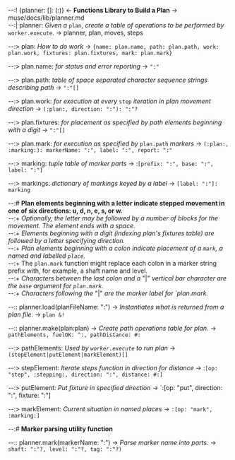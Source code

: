 --:! {planner: []: (:)} <- **Functions Library to Build a Plan** -> muse/docs/lib/planner.md    
--:| planner: _Given a_ `plan`, _create a table of operations to be performed by_ `worker.execute`. -> planner, plan, moves, steps  

--:> plan: _How to do work_ -> `{name: plan.name, path: plan.path, work: plan.work, fixtures: plan.fixtures, mark: plan.mark}`  

--:> plan.name: _for status and error reporting_  -> `":"`  

--:> plan.path: _table of space separated character sequence strings describing path_ -> `":"[]`  

--:> plan.work: _for execution at every_ `step` _iteration in plan movement direction_ -> `(:plan:, direction: ":"): ":"?`  

--:> plan.fixtures: _for placement as specified by path elements beginning with a digit_ -> `":"[]`  

--:> plan.mark: _for execution as specified by_ `plan.path` _markers_ -> `(:plan:, :marking:): markerName: ":", label: ":", report: ":"`  

--:> marking: _tuple table of marker parts_ -> :`[prefix: ":", base: ":", label: ":"]`  

--:> markings: _dictionary of markings keyed by a label_ -> `[label: ":"]: marking`  

--:# **Plan elements beginning with a letter indicate stepped movement in one of six directions: u, d, n, e, s, or w.**    
--:+ _Optionally, the letter may be followed by a number of blocks for the movement. The element ends with a space._    
--:+ _Elements beginning with a digit (indexing plan's fixtures table) are followed by a letter specifying direction._    
--:+ _Plan elements beginning with a colon indicate placement of a `mark`, a named and labelled `place`._    
--:+ The `plan.mark` function might replace each colon in a marker string prefix with, for example, a shaft name and level.     
--:+ _Characters between the last colon and a_ "|" _vertical bar character are the `base` argument for `plan.mark`._    
--:+ _Characters following the_ "|" _are the marker label for `plan.mark._  

--:: planner.load(planFileName: ":") -> _Instantiates what is returned from a plan file._ -> `plan &!`   

--:: planner.make(plan:plan) -> _Create path operations table for plan._ -> `pathElements, fuelOK: ^:, pathDistance: #:`  

--:> pathElements: _Used by `worker.execute` to run plan_ -> `(stepElement|putElement|markElement)[]`  

--:> stepElement: _Iterate steps function in direction for distance_ -> :`[op: "step", :stepping:, direction: ":", distance: #:]`  

--:> putElement: _Put fixture in specified direction_ -> `:[op: "put", direction: ":", fixture: ":"]  

--:> markElement: _Current situation in named places_ -> `:[op: "mark", :marking:]`  

--:# **Marker parsing utility function**  

--:: planner.mark(markerName: ":") -> _Parse marker name into parts._ -> `shaft: ":"?, level: ":"?, tag: ":"?)`  